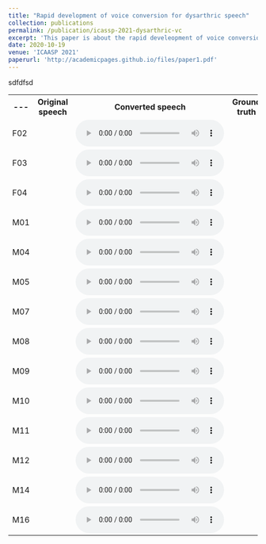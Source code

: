 ```yaml
---
title: "Rapid development of voice conversion for dysarthric speech"
collection: publications
permalink: /publication/icassp-2021-dysarthric-vc
excerpt: 'This paper is about the rapid develeopment of voice conversion for dysarthric speech'
date: 2020-10-19
venue: 'ICAASP 2021'
paperurl: 'http://academicpages.github.io/files/paper1.pdf'
---
```


sdfdfsd



 <table style="width:100%">
  <tr>
    <th>---</th>
    <th>Original speech</th>
    <th>Converted speech</th>
    <th>Ground truth</th>
  </tr>
          <tr>
    <td>F02</td>
    <td>
</td>
    <td>
 <audio controls>
  <source src="https://surfdrive.surf.nl/files/index.php/s/4UsgSDRBF1VPjfm/download" type="audio/wav">
</audio> 
</td>
    <td>

</td>
  </tr>
            <tr>
    <td>F03</td>
    <td>
</td>
    <td>
 <audio controls>
  <source src="https://surfdrive.surf.nl/files/index.php/s/T9F2ej0ZhXreaw9/download" type="audio/wav">
</audio> 
</td>
    <td>

</td>
  </tr>
        <tr>
    <td>F04</td>
    <td>
</td>
    <td>
 <audio controls>
  <source src="https://surfdrive.surf.nl/files/index.php/s/otObdZtOg9go5ij/download" type="audio/wav">
</audio> 
</td>
    <td>

</td>
  </tr>
          <tr>
    <td>M01</td>
    <td>
</td>
    <td>
 <audio controls>
  <source src="https://surfdrive.surf.nl/files/index.php/s/WLOZJkH3rjYhKjy/download" type="audio/wav">
</audio> 
</td>
    <td>
</td>
  </tr>
            <tr>
    <td>M04</td>
    <td>
</td>
    <td>
 <audio controls>
  <source src="https://surfdrive.surf.nl/files/index.php/s/OQ1Rb7FdjHebnze/download" type="audio/wav">
</audio> 
</td>
    <td>
</td>
  </tr>
            <tr>
    <td>M05</td>
    <td>
</td>
    <td>
 <audio controls>
  <source src="https://surfdrive.surf.nl/files/index.php/s/MbqW7mm5XcI47ih/download" type="audio/wav">
</audio> 
</td>
    <td>
</td>
  </tr>
             <tr>
    <td>M07</td>
    <td>
</td>
    <td>
 <audio controls>
  <source src="https://surfdrive.surf.nl/files/index.php/s/xx27WrEIgl6dh3Q/download" type="audio/wav">
</audio> 
</td>
    <td>
</td>
  </tr>
        <tr>
    <td>M08</td>
    <td>
</td>
    <td>
 <audio controls>
  <source src="https://surfdrive.surf.nl/files/index.php/s/N8PzHFiGjJVXvP7/download" type="audio/wav">
</audio> 
</td>
    <td>

</td>
  </tr>
      <tr>
    <td>M09</td>
    <td>
</td>
    <td>
 <audio controls>
  <source src="https://surfdrive.surf.nl/files/index.php/s/LZF7NQX5kC2Shak/download" type="audio/wav">
</audio> 
</td>
    <td>
</td>
  </tr>
        <tr>
    <td>M10</td>
    <td>
</td>
    <td>
 <audio controls>
  <source src="https://surfdrive.surf.nl/files/index.php/s/Upgqp1fp15PR4g6/download" type="audio/wav">
</audio> 
</td>
    <td>
</td>
  </tr>
          <tr>
    <td>M11</td>
    <td>
</td>
    <td>
 <audio controls>
  <source src="https://surfdrive.surf.nl/files/index.php/s/yUWnBBkskzRXwdy/download" type="audio/wav">
</audio> 
</td>
    <td>
</td>
  </tr>
            <tr>
    <td>M12</td>
    <td>
</td>
    <td>
 <audio controls>
  <source src="https://surfdrive.surf.nl/files/index.php/s/qaRi2nuYgdz2auN/download" type="audio/wav">
</audio> 
</td>
    <td>
</td>
  </tr>
    <tr>
    <td>M14</td>
    <td>

</td>
    <td>
 <audio controls>
  <source src="https://surfdrive.surf.nl/files/index.php/s/FZA06txFIhxVipR/download" type="audio/wav">
</audio> 
</td>
    <td>

</td>
  </tr>
    <tr>
    <td>M16</td>
    <td>

</td>
    <td>
 <audio controls>
  <source src="https://surfdrive.surf.nl/files/index.php/s/0GhzPfy3LVRHLny/download" type="audio/wav">
</audio> 
</td>
    <td>
</td>
  </tr>




</table> 
